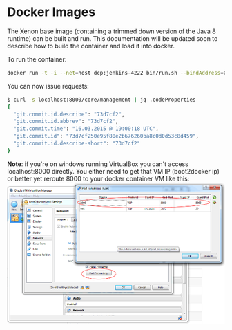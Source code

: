 # Docker Images

The Xenon base image (containing a trimmed down version of the Java 8 runtime) can be built and run. This documentation will be updated soon to describe how to build the container and load it into docker.

To run the container:

```sh
docker run -t -i --net=host dcp:jenkins-4222 bin/run.sh --bindAddress=0.0.0.0
```

You can now issue requests:

```sh
$ curl -s localhost:8000/core/management | jq .codeProperties
{
  "git.commit.id.describe": "73d7cf2",
  "git.commit.id.abbrev": "73d7cf2",
  "git.commit.time": "16.03.2015 @ 19:00:18 UTC",
  "git.commit.id": "73d7cf250e95f80e2b676260ba8c0d0d53c8d459",
  "git.commit.id.describe-short": "73d7cf2"
}
```

**Note**: if you're on windows running VirtualBox you can't access localhost:8000 directly. You either need to get that VM IP (boot2docker ip) or better yet reroute 8000 to your docker container VM like this:
![virtualbox port forwarding](images/developer-guide/virtualbox_port_forwarding.png)

